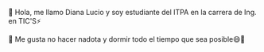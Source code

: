 👋 Hola, me llamo Diana Lucio y soy estudiante del ITPA en la carrera de Ing. en TIC'S⚡

👀 Me gusta no hacer nadota y dormir todo el tiempo que sea posible😄💞️

<!---
Diana-Lucio/Diana-Lucio is a ✨ special ✨ repository because its `README.md` (this file) appears on your GitHub profile.
You can click the Preview link to take a look at your changes.
--->
